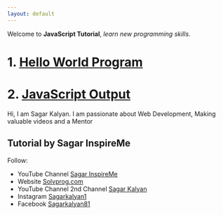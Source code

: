 ```yaml
---
layout: default
---
```


Welcome to **JavaScript Tutorial**, _learn new programming skills_.

# 1. [Hello World Program](./2022/05/24/js1.html)

# 2. [JavaScript Output](./2022/05/24/js2.html)




Hi, I am Sagar Kalyan. I am passionate about Web Development, Making valuable videos and a Mentor
## Tutorial by Sagar InspireMe
Follow:
- YouTube Channel [Sagar InspireMe](https://www.youtube.com/channel/UCRRKaUXAy-7d9iBhWm-Bq6w/)
- Website [Solvprog.com](https://solvprog.com)
- YouTube Channel 2nd Channel [Sagar Kalyan](https://www.youtube.com/c/sagarkalyan)
- Instagram [Sagarkalyan1](https://www.instagram.com/p/sagarkalyan1)
- Facebook [Sagarkalyan81](https://www.facebook.com/sagarkalyan81)

